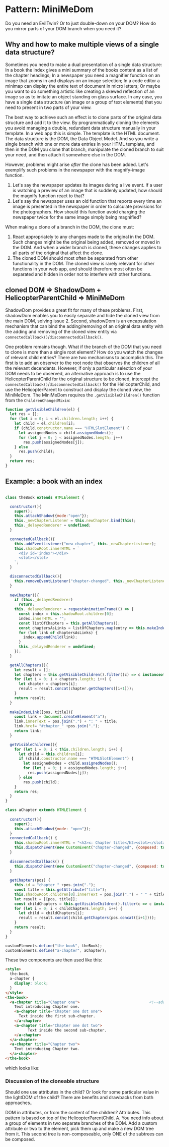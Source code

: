# Pattern: MiniMeDom 

Do you need an EvilTwin? Or to just double-down on your DOM?
How do you mirror parts of your DOM branch when you need it? 

## Why and how to make multiple views of a single data structure?
Sometimes you need to make a dual presentation of a single data structure:
In a book the index gives a mini summary of the books content as a list of the chapter headings;
In a newspaper you need a magnifier function on an image that zooms in and displays on an image selection;
In a code editor a minimap can display the entire text of document in micro letters;
Or maybe you want to do something artistic like creating a skewed reflection of an image so as to
imitate an object standing on glass surface.
In any case, you have a single data structure (an image or a group of text elements) that you need to 
present in two parts of your view.

The best way to achieve such an effect is to clone parts of the original data structure and 
add it to the view.
By programmatically cloning the elements 
you avoid managing a double, redundant data structure manually in your template.
In a web app this is simple.
The template is the HTML document.
The data structure is the DOM, the Data Object Model. 
And so you write a single branch with one or more data entries in your HTML template, and 
then in the DOM you clone that branch, manipulate the cloned branch to suit your need, and 
then attach it somewhere else in the DOM.

However, problems might arise *after* the clone has been added. 
Let's exemplify such problems in the newspaper with the magnify-image function.
1. Let's say the newspaper updates its images during a live event. 
If a user is watching a preview of an image that is suddenly updated, 
how should the magnify function react to that?
2. Let's say the newspaper uses an old function that reports every time an image 
is presented in the newspaper in order to calculate provisions for the photographers.
How should this function avoid charging the newspaper twice for the same image simply being magnified?

When making a clone of a branch in the DOM, the clone must: 
1. React appropriately to any changes made to the original in the DOM. 
Such changes might be the original being added, removed or moved in the DOM.
And when a wider branch is cloned, these changes applies to all parts of the original that affect the clone.
2. The cloned DOM should most often be separated from other functionality in the DOM.
The cloned view is rarely relevant for other functions in your web app,
and should therefore most often be separated and hidden in order not to interfere with other functions.

## cloned DOM => ShadowDom + HelicopterParentChild => MiniMeDom
ShadowDom provides a great fit for many of these problems.
First, shadowDom enables you to easily separate and hide the cloned view from the main DOM, solving issue 2.
Second, shadowDom is an encapsulation mechanism that can bind the adding/removing of an original data 
entity with the adding and removing of the cloned view entity via 
`connectedCallback()`/`disconnnectedCallback()`.

One problem remains though. What if the branch of the DOM that you need to clone is more than a single root element?
How do you watch the changes of relevant child entries?
There are two mechanisms to accomplish this.
The first is to add an observer to the root node that observes the children of all the relevant decendants.
However, if only a particular selection of your DOM needs to be observed,
an alternative approach is to use the HelicopterParentChild for the original structure to be cloned,
intercept the `connectedCallback()`/`disconnnectedCallback()` for the HelicopterChild,
and use the HelicopterParent to construct and display the cloned view, the MiniMeDom.
The MiniMeDom requires the `.getVisibleChildren()` function from the `ChildrenChangedMixin`:

```javascript
function getVisibleChildren(el) {
  let res = [];
  for (let i = 0; i < el.children.length; i++) {
    let child = el.children[i];
    if (child.constructor.name === "HTMLSlotElement") {
      let assignedNodes = child.assignedNodes();
      for (let j = 0; j < assignedNodes.length; j++)
        res.push(assignedNodes[j]);
    } else
      res.push(child);
  }
  return res;
}
```
## Example: a book with an index

```javascript

class theBook extends HTMLElement {

  constructor(){
    super();
    this.attachShadow({mode:"open"});
    this._newChapterListener = this.newChapter.bind(this);
    this._delayedRenderer = undefined;
  }

  connectedCallback(){
    this.addEventListener("new-chapter", this._newChapterListener);
    this.shadowRoot.innerHTML = `
      <div id='index'></div>
      <slot></slot>
    `;                                               
  }

  disconnectedCallback(){
    this.removeEventListener("chapter-changed", this._newChapterListener);
  }
  
  newChapter(){
    if (this._delayedRenderer)
      return;
    this._delayedRenderer = requestAnimationFrame(() => {
      const index = this.shadowRoot.children[0];
      index.innerHTML = "";
      const listOfChapters = this.getAllChapters();
      const chaptersAsLinks = listOfChapters.map(entry => this.makeIndexLink(entry));
      for (let link of chaptersAsLinks) {
        index.appendChild(link);
      }
      this._delayedRenderer = undefined;
    });
  }

  getAllChapters(){
    let result = [];
    let chapters = this.getVisibleChildren().filter((c) => c instanceof aChapter);
    for (let i = 0; i < chapters.length; i++) {
      let chapter = chapters[i];
      result = result.concat(chapter.getChapters([i+1]));
    }
    return result;
  }
  
  makeIndexLink([pos, title]){
    const link = document.createElement("a");
    link.innerText = pos.join(".") + ": " + title;
    link.href= "#chapter_" +pos.join(".");
    return link;
  }

  getVisibleChildren(){
    for (let i = 0; i < this.children.length; i++) {
      let child = this.children[i];
      if (child.constructor.name === "HTMLSlotElement") {
        let assignedNodes = child.assignedNodes();
        for (let j = 0; j < assignedNodes.length; j++)
          res.push(assignedNodes[j]);
      } else
        res.push(child);
    }
    return res;
  }
}

class aChapter extends HTMLElement {
  
  constructor(){
    super();
    this.attachShadow({mode: "open"});
  }
  connectedCallback() {
    this.shadowRoot.innerHTML = "<h2>x: Chapter title</h2><slot></slot>";
    this.dispatchEvent(new CustomEvent("chapter-changed", {composed: true, bubbles: true}));
  }
  
  disconnectedCallback() {
    this.dispatchEvent(new CustomEvent("chapter-changed", {composed: true, bubbles: true}));
  }
  
  getChapters(pos) {
    this.id = "chapter_" +pos.join(".");
    const title = this.getAttribute("title");
    this.shadowRoot.children[0].innerText = pos.join(".") + " " + title;
    let result = [[pos, title]];
    const childChapters = this.getVisibleChildren().filter(c => c instanceof WcChapter);
    for (let i = 0; i < childChapters.length; i++) {
      let child = childChapters[i];
      result = result.concat(child.getChapters(pos.concat([i+1])));
    }
    return result;
  }
}

customElements.define("the-book", theBook);
customElements.define("a-chapter", aChapter);
```

These two components are then used like this:

```html
<style>
  the-book,
  a-chapter {
    display: block;
  }
</style>
<the-book>
  <a-chapter title="Chapter one">                               <!--adding the DOM to be cloned as an attribute-->
    Text introducing Chapter one.
    <a-chapter title="Chapter one dot one">
      Text inside the first sub-chapter.
    </a-chapter>
    <a-chapter title="Chapter one dot two">
          Text inside the second sub-chapter.
    </a-chapter>
  </a-chapter>
  <a-chapter title="Chapter two">
    Text introducing Chapter two.  
  </a-chapter>
</the-book>
```
which looks like:


### Discussion of the cloneable structure
Should one use attributes in the child? 
Or look for some particular value in the lightDOM of the child?
There are benefits and drawbacks from both approaches..

DOM in attributes, or from the content of the children? Attributes.
This pattern is based on top of the HelicopterParentChild.
A. You need info about a group of elements in two separate branches of the DOM.
Add a custom attribute or two to the element, pick them up and make a new DOM tree from it.
This second tree is non-composeable, only ONE of the subtrees can be composed.

